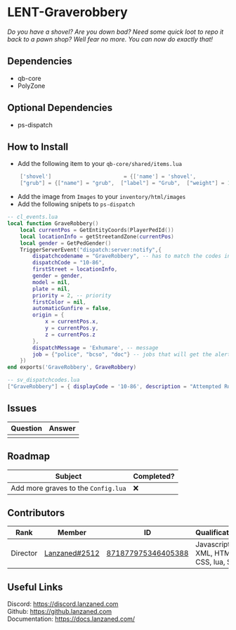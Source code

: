 # LENT-Graverobbery
*Do you have a shovel? Are you down bad? Need some quick loot to repo it back to a pawn shop? Well fear no more. You can now do exactly that!*

## Dependencies
- qb-core
- PolyZone

## Optional Dependencies
- ps-dispatch

## How to Install
- Add the following item to your `qb-core/shared/items.lua`
```lua
	['shovel'] 				 		 = {['name'] = 'shovel', 			    		['label'] = 'Shovel', 					['weight'] = 15000, 	['type'] = 'item', 		['image'] = 'shovel.png', 				['unique'] = false, 	['useable'] = false, 	['shouldClose'] = false,   ['combinable'] = nil,   ['description'] = 'Get Digging!'},
    ["grub"] = {["name"] = "grub",  ["label"] = "Grub",  ["weight"] = 100, ["type"] = "item",  ["image"] = "grub.png",  ["unique"] = false,  ["useable"] = false,  ["shouldClose"] = false,  ["description"] = "That's what you get for robbing graves..", },
```
- Add the image from `Images` to your `inventory/html/images`
- Add the following snipets to `ps-dispatch`
```lua
-- cl_events.lua
local function GraveRobbery()
    local currentPos = GetEntityCoords(PlayerPedId())
    local locationInfo = getStreetandZone(currentPos)
    local gender = GetPedGender()
    TriggerServerEvent("dispatch:server:notify",{
        dispatchcodename = "GraveRobbery", -- has to match the codes in sv_dispatchcodes.lua so that it generates the right blip
        dispatchCode = "10-86",
        firstStreet = locationInfo,
        gender = gender,
        model = nil,
        plate = nil,
        priority = 2, -- priority
        firstColor = nil,
        automaticGunfire = false,
        origin = {
            x = currentPos.x,
            y = currentPos.y,
            z = currentPos.z
        },
        dispatchMessage = 'Exhumare', -- message
        job = {"police", "bcso", "doc"} -- jobs that will get the alerts
    })
end exports('GraveRobbery', GraveRobbery)

-- sv_dispatchcodes.lua
["GraveRobbery"] = { displayCode = '10-86', description = "Attempted Robbery", radius = 0, recipientList = {'police', 'bcso', 'doc'}, blipSprite = 630, blipColour = 12, blipScale = 1.5, blipLength = 2, sound = "robberysound", offset = "false", blipflash = "false" },
```

## Issues
|  Question |  Answer |
|----       |----     |
|           |         |

## Roadmap
|  Subject |  Completed? |
|----      |----         |
| Add more graves to the `Config.lua` | ❌ |

## Contributors
|  Rank       |  Member       | ID                 | Qualifications                       |
|----         |----           |----                |----                                  |
| Director    | [Lanzaned#2512](https://discordapp.com/users/871877975346405388) | [871877975346405388](https://discordapp.com/users/871877975346405388) | Javascript, XML, HTML, CSS, lua, SQL |

## Useful Links 
Discord: https://discord.lanzaned.com<br>
Github: https://github.lanzaned.com<br>
Documentation: https://docs.lanzaned.com/
